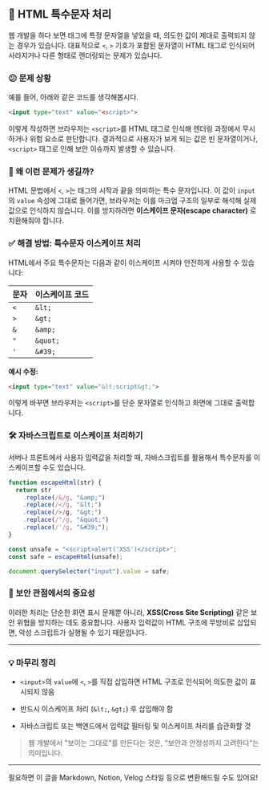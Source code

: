 
## 🔐 HTML 특수문자 처리

웹 개발을 하다 보면 태그에 특정 문자열을 넣었을 때, 의도한 값이 제대로 출력되지 않는 경우가 있습니다. 대표적으로 `<`, `>` 기호가 포함된 문자열이 HTML 태그로 인식되어 사라지거나 다른 형태로 렌더링되는 문제가 있습니다.

### 😕 문제 상황

예를 들어, 아래와 같은 코드를 생각해봅시다.

```html
<input type="text" value="<script>">
```

이렇게 작성하면 브라우저는 `<script>`를 HTML 태그로 인식해 렌더링 과정에서 무시하거나 위험 요소로 판단합니다. 결과적으로 사용자가 보게 되는 값은 빈 문자열이거나, `<script>` 태그로 인해 보안 이슈까지 발생할 수 있습니다.

### 🤔 왜 이런 문제가 생길까?

HTML 문법에서 `<`, `>`는 태그의 시작과 끝을 의미하는 특수 문자입니다. 이 값이 `input`의 `value` 속성에 그대로 들어가면, 브라우저는 이를 마크업 구조의 일부로 해석해 실제 값으로 인식하지 않습니다. 이를 방지하려면 **이스케이프 문자(escape character)** 로 치환해줘야 합니다.

### ✅ 해결 방법: 특수문자 이스케이프 처리

HTML에서 주요 특수문자는 다음과 같이 이스케이프 시켜야 안전하게 사용할 수 있습니다:

|문자|이스케이프 코드|
|---|---|
|`<`|`&lt;`|
|`>`|`&gt;`|
|`&`|`&amp;`|
|`"`|`&quot;`|
|`'`|`&#39;`|

**예시 수정:**

```html
<input type="text" value="&lt;script&gt;">
```

이렇게 바꾸면 브라우저는 `<script>`를 단순 문자열로 인식하고 화면에 그대로 출력합니다.

### 🛠️ 자바스크립트로 이스케이프 처리하기

서버나 프론트에서 사용자 입력값을 처리할 때, 자바스크립트를 활용해서 특수문자를 이스케이프할 수도 있습니다.

```javascript
function escapeHtml(str) {
  return str
    .replace(/&/g, "&amp;")
    .replace(/</g, "&lt;")
    .replace(/>/g, "&gt;")
    .replace(/"/g, "&quot;")
    .replace(/'/g, "&#39;");
}

const unsafe = "<script>alert('XSS')</script>";
const safe = escapeHtml(unsafe);

document.querySelector("input").value = safe;
```

### 🔐 보안 관점에서의 중요성

이러한 처리는 단순한 화면 표시 문제뿐 아니라, **XSS(Cross Site Scripting)** 같은 보안 위협을 방지하는 데도 중요합니다. 사용자 입력값이 HTML 구조에 무방비로 삽입되면, 악성 스크립트가 실행될 수 있기 때문입니다.

---

### 💡 마무리 정리

- `<input>`의 `value`에 `<`, `>`를 직접 삽입하면 HTML 구조로 인식되어 의도한 값이 표시되지 않음
    
- 반드시 이스케이프 처리 (`&lt;`, `&gt;`) 후 삽입해야 함
    
- 자바스크립트 또는 백엔드에서 입력값 필터링 및 이스케이프 처리를 습관화할 것
    

> 웹 개발에서 "보이는 그대로"를 만든다는 것은, "보안과 안정성까지 고려한다"는 의미입니다.

---

필요하면 이 글을 Markdown, Notion, Velog 스타일 등으로 변환해드릴 수도 있어요!